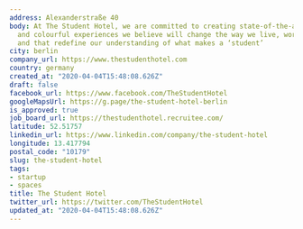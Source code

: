 ```yaml
---
address: Alexanderstraße 40
body: At The Student Hotel, we are committed to creating state-of-the-art facilities
  and colourful experiences we believe will change the way we live, work and travel
  and that redefine our understanding of what makes a ‘student’
city: berlin
company_url: https://www.thestudenthotel.com
country: germany
created_at: "2020-04-04T15:48:08.626Z"
draft: false
facebook_url: https://www.facebook.com/TheStudentHotel
googleMapsUrl: https://g.page/the-student-hotel-berlin
is_approved: true
job_board_url: https://thestudenthotel.recruitee.com/
latitude: 52.51757
linkedin_url: https://www.linkedin.com/company/the-student-hotel
longitude: 13.417794
postal_code: "10179"
slug: the-student-hotel
tags:
- startup
- spaces
title: The Student Hotel
twitter_url: https://twitter.com/TheStudentHotel
updated_at: "2020-04-04T15:48:08.626Z"
---
```

